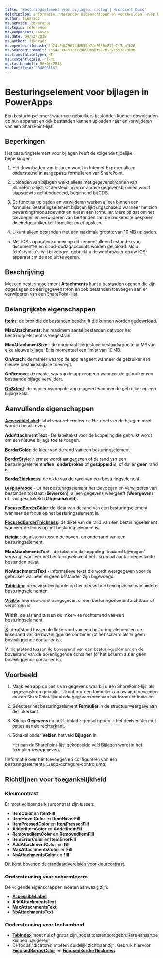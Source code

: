 ```yaml
---
title: 'Besturingselement voor bijlagen: naslag | Microsoft Docs'
description: Informatie, waaronder eigenschappen en voorbeelden, over het besturingselement Bijlagen
author: fikaradz
ms.service: powerapps
ms.topic: reference
ms.component: canvas
ms.date: 04/23/2018
ms.author: fikaradz
ms.openlocfilehash: 3a24f5d879674d8832b7fe5030e871e7f7ba1626
ms.sourcegitcommit: 7354a0c61578fcc0b9965bf557b9d7c553c73e96
ms.translationtype: HT
ms.contentlocale: nl-NL
ms.lasthandoff: 06/05/2018
ms.locfileid: "34803116"
---
```

# <a name="attachments-control-in-powerapps"></a>Besturingselement voor bijlagen in PowerApps
Een besturingselement waarmee gebruikers bestanden kunnen downloaden op hun apparaat en ook bestanden kunnen uploaden naar en verwijderen van een SharePoint-lijst.

## <a name="limitations"></a>Beperkingen
Het besturingselement voor bijlagen heeft de volgende tijdelijke beperkingen:
1. Het downloaden van bijlagen wordt in Internet Explorer alleen ondersteund in aangepaste formulieren van SharePoint.

1. Uploaden van bijlagen werkt alleen met gegevensbronnen van SharePoint-lijst.  Ondersteuning voor andere gegevensbronnen wordt stapsgewijs geïntroduceerd, beginnend bij CDS.

1. De functies uploaden en verwijderen werken alleen binnen een formulier.  Besturingselement bijlagen lijkt uitgschakeld wanneer het zich bewerkingsmodus bevindt en niet in een formulier.   Merk op dat om het toevoegen en verwijderen van bestanden aan de backend te besparen de eindgebruiker het formulier moet opslaan.

1. U kunt alleen bestanden met een maximale grootte van 10 MB uploaden.  

1. Met iOS-apparaten kunnen op dit moment alleen bestanden van documenten en cloud-opslagaccounts worden geüpload. Als u foto's/video's wilt bijvoegen, gebruikt u de webbrowser op uw iOS-apparaat om de app uit te voeren.

## <a name="description"></a>Beschrijving
Met een besturingselement **Attachments** kunt u bestanden openen die zijn opgeslagen op een gegevensbron en ook bestanden toevoegen aan en verwijderen van een SharePoint-lijst.

## <a name="key-properties"></a>Belangrijkste eigenschappen
**[Items](properties-core.md)**: de bron die de bestanden beschrijft die kunnen worden gedownload.

**MaxAttachments**: het maximum aantal bestanden dat voor het besturingselement is toegestaan.

**MaxAttachmentSize** – de maximaal toegestane bestandsgrootte in MB van elke nieuwe bijlage.  Er is momenteel een limiet van 10 MB.

**OnAttach**: de manier waarop de app reageert wanneer de gebruiker een nieuwe bestandsbijlage toevoegt.

**OnRemove**: de manier waarop de app reageert wanneer de gebruiker een bestaande bijlage verwijdert.

**[OnSelect](properties-core.md)**: de manier waarop de app reageert wanneer de gebruiker op een bijlage klikt.

## <a name="additional-properties"></a>Aanvullende eigenschappen
**[AccessibleLabel](properties-accessibility.md)**: label voor schermlezers. Het doel van de bijlagen moet worden beschreven.

**AddAttachmentText** - De labeltekst voor de koppeling die gebruikt wordt om een nieuwe bijlage toe te voegen.

**[BorderColor](properties-color-border.md)**: de kleur van de rand van een besturingselement.

**[BorderStyle](properties-color-border.md)**: hiermee wordt aangegeven of de rand van een besturingselement **effen**, **onderbroken** of **gestippeld** is, of dat er **geen** rand is.

**[BorderThickness](properties-color-border.md)**: de dikte van de rand van een besturingselement.

**[DisplayMode](properties-core.md)** - Of het besturingselement het toevoegen en verwijderen van bestanden toestaat (**Bewerken**), alleen gegevens weergeeft (**Weergeven**) of is uitgeschakeld (**Uitgeschakeld**).

**[FocusedBorderColor](properties-color-border.md)**: de kleur van de rand van een besturingselement wanneer de focus op het besturingselement is.

**[FocusedBorderThickness](properties-color-border.md)**: de dikte van de rand van een besturingselement wanneer de focus op het besturingselement is.

**[Height](properties-size-location.md)** : de afstand tussen de boven- en onderrand van een besturingselement.

**MaxAttachmentsText** - de tekst die de koppeling 'bestand bijvoegen' vervangt wanneer het besturingselement het maximaal aantal toegestande bestanden bevat.

**NoAttachmentsText** - Informatieve tekst die wordt weergegeven voor de gebruiker wanneer er geen bestanden zijn bijgevoegd.

**[TabIndex](properties-accessibility.md)**: de navigatievolgorde op het toetsenbord ten opzichte van andere besturingselementen.

**[Visible](properties-core.md)**: hiermee wordt aangegeven of een besturingselement zichtbaar of verborgen is.

**[Width](properties-size-location.md)**: de afstand tussen de linker- en rechterrand van een besturingselement.

**[X](properties-size-location.md)**: de afstand tussen de linkerrand van een besturingselement en de linkerrand van de bovenliggende container (of het scherm als er geen bovenliggende container is).

**[Y](properties-size-location.md)**: de afstand tussen de bovenrand van een besturingselement en de bovenrand van de bovenliggende container (of het scherm als er geen bovenliggende container is).


## <a name="example"></a>Voorbeeld
1. Maak een app op basis van gegevens waarbij u een SharePoint-lijst als gegevensbron gebruikt.  U kunt ook een formulier aan uw app toevoegen en een SharePoint-lijst als de gegevensbron van het formulier instellen.

2. Selecteer het besturingselement **Formulier** in de structuurweergave aan de linkerkant.

3. Klik op **Gegevens** op het tabblad Eigenschappen in het deelvenster met opties aan de rechterkant.

4. Schakel onder **Velden** het veld **Bijlagen** in.

    Het aan de SharePoint-lijst gekoppelde veld Bijlagen wordt in het formulier weergegeven.

[Informatie over het toevoegen en configureren van een besturingselement].(../add-configure-controls.md)


## <a name="accessibility-guidelines"></a>Richtlijnen voor toegankelijkheid
### <a name="color-contrast"></a>Kleurcontrast
Er moet voldoende kleurcontrast zijn tussen:
* **ItemColor** en **ItemFill**
* **ItemHoverColor** en **ItemHoverFill**
* **ItemPressedColor** en **ItemPressedFill**
* **AddedItemColor** en **AddedItemFill**
* **RemovedItemColor** en **RemovedItemFill**
* **ItemErrorColor** en **ItemErrorFill**
* **AddAttachmentColor** en **Fill**
* **MaxAttachmentsColor** en **Fill**
* **NoAttachmentsColor** en **Fill**

Dit komt bovenop de [standaardvereisten voor kleurcontrast](../accessible-apps-color.md).

### <a name="screen-reader-support"></a>Ondersteuning voor schermlezers
De volgende eigenschappen moeten aanwezig zijn:
* **[AccessibleLabel](properties-accessibility.md)**
* **AddAttachmentsText**
* **MaxAttachmentsText**
* **NoAttachmentsText**

### <a name="keyboard-support"></a>Ondersteuning voor toetsenbord
* **[TabIndex](properties-accessibility.md)** moet nul of groter zijn, zodat toetsenbordgebruikers ernaartoe kunnen navigeren.
* De focusindicatoren moeten duidelijk zichtbaar zijn. Gebruik hiervoor **[FocusedBorderColor](properties-color-border.md)** en **[FocusedBorderThickness](properties-color-border.md)**.
